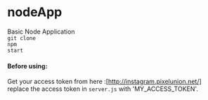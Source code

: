 # nodeApp
Basic Node Application<br>
<code>git clone</code><br>
<code>npm start</code><br>
#### Before using:
Get your access token from here :[http://instagram.pixelunion.net/]
<br>
replace the access token in <code>server.js</code> with 'MY_ACCESS_TOKEN'.
